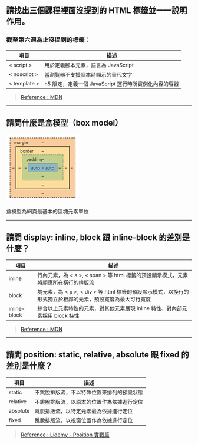 ## 請找出三個課程裡面沒提到的 HTML 標籤並一一說明作用。

### 截至第六週為止沒提到的標籤：

| 項目 | 描述 |
| ---- | ---- |
| < script > | 用於定義腳本元素，語言為 JavaScript |
| < noscript > | 當瀏覽器不支援腳本時顯示的替代文字 |
| < template > | h5 限定，定義一個 JavaScript 運行時所實例化內容的容器 |

> [Reference : MDN](https://developer.mozilla.org/zh-CN/docs/Web/Guide/HTML/HTML5/HTML5_element_list)

---

## 請問什麼是盒模型（box model）

![img](assets/boxModel.png)

盒模型為網頁最基本的區塊元素單位

---

## 請問 display: inline, block 跟 inline-block 的差別是什麼？

| 項目 | 描述 |
| ---- | ---- |
| inline | 行內元素，為 < a >, < span > 等 html 標籤的預設顯示模式，元素將順應所在橫行的排版流 |
| block | 塊元素，為 < p >, < div > 等 html 標籤的預設顯示模式，以換行的形式獨立於相鄰的元素，預設寬度為最大可行寬度 |
| inline-block | 綜合以上元素特性的元素，對其他元素展現 inline 特性、對內部元素採用 block 特性 |

> [Reference : MDN](https://developer.mozilla.org/en-US/docs/Web/CSS/display)

---


## 請問 position: static, relative, absolute 跟 fixed 的差別是什麼？

| 項目 | 描述 |
| ---- | ---- |
| static | 不跳脫排版流，不以特殊位置來排列的預設狀態 |
| relative | 不跳脫排版流，以原本的位置作為依據進行定位 |
| absolute | 跳脫排版流，以特定元素最為依據進行定位 |
| fixed | 跳脫排版流，以視窗位置作為依據進行定位 |

> [Reference : Lidemy - Position 實戰篇](https://lidemy.com/courses/932146/lectures/22768679)
